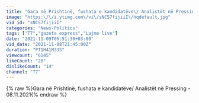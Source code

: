 ```yaml
---
title: "Gara në Prishtinë, fushata e kandidatëve\/ Analistët në Pressing - 08.11.2021"
image: "https:\/\/i.ytimg.com\/vi\/sNC57fijiiI\/hqdefault.jpg"
vid_id: "sNC57fijiiI"
categories: "News-Politics"
tags: ["T7","gazeta express","Lajme live"]
date: "2021-11-09T05:51:30+03:00"
vid_date: "2021-11-08T21:45:00Z"
duration: "PT1H41M33S"
viewcount: "6145"
likeCount: "28"
dislikeCount: "14"
channel: "T7"
---
```

{% raw %}Gara në Prishtinë, fushata e kandidatëve/ Analistët në Pressing - 08.11.2021{% endraw %}
